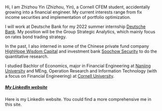 Hi, I am Zhizhou Yin (Zhizhou, Yin), a Cornell CFEM student, accidentally growing into a financial engineer. My current interests range from fix income securities and implementation of portfolio optimization. 

I will work at Deutsche Bank for my 2022 summer internship [Deutsche Bank](https://www.db.com/). My position will be the Group Strategic Analytics, which mainly focus on rates bond trading strategy.

In the past, I also interned in some of the Chinese private fund company [HighHope Wisdom Capital](https://www.hhhstz.com/) and investment bank [Soochow Security](https://www.dwzq.com.cn/index) to do the quantitative research.


I studied Bachlor of Economics, major in Financial Engineering  at [Nanjing University](https://www.nju.edu.cn/en/main.psp) and MEng, Operation Research and Information Technology (with a focus on Financial Engineering) at [Cornell University](https://www.orie.cornell.edu/orie/cfem).

##### [My LinkedIn website](https://www.linkedin.com/in/zhizhouyin/?locale=en_US)

Here is my LinkedIn website. You could find a more comprehensive me in this site.


